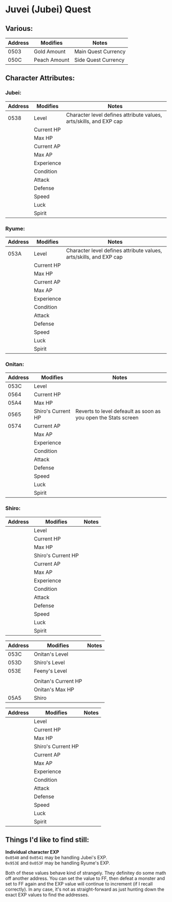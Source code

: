 # Juvei (Jubei) Quest

## Various:

| Address | Modifies | Notes
| --- | --- | --- |
| 0503 | Gold Amount | Main Quest Currency
| 050C | Peach Amount | Side Quest Currency

## Character Attributes:

### Jubei:
| Address | Modifies | Notes
| --- | --- | --- |
| 0538 | Level | Character level defines attribute values, arts/skills, and EXP cap
| | Current HP |
| | Max HP |
| | Current AP |
| | Max AP |
| | Experience |
| | Condition |
| | Attack |
| | Defense |
| | Speed |
| | Luck |
| | Spirit

### Ryume:
| Address | Modifies | Notes
| --- | --- | --- |
| 053A | Level | Character level defines attribute values, arts/skills, and EXP cap
| | Current HP |
| | Max HP |
| | Current AP |
| | Max AP |
| | Experience |
| | Condition |
| | Attack |
| | Defense |
| | Speed |
| | Luck |
| | Spirit

### Onitan:
| Address | Modifies | Notes
| --- | --- | --- |
| 053C | Level |
| 0564 | Current HP |
| 05A4 | Max HP |
| 0565 | Shiro's Current HP | Reverts to level defeault as soon as you open the Stats screen
| 0574 | Current AP |
|  | Max AP |
|  | Experience |
|  | Condition |
|  | Attack |
|  | Defense |
|  | Speed |
|  | Luck |
|  | Spirit

### Shiro:
| Address | Modifies | Notes
| --- | --- | --- |
|  | Level |
|  | Current HP |
|  | Max HP |
|  | Shiro's Current HP |
|  | Current AP |
|  | Max AP |
|  | Experience |
|  | Condition |
|  | Attack |
|  | Defense |
|  | Speed |
|  | Luck |
|  | Spirit


| Address | Modifies | Notes
| --- | --- | --- |
| 053C | Onitan's Level |
| 053D | Shiro's Level |
| 053E | Feeny's Level |
|  |
|  | Onitan's Current HP |
|  | Onitan's Max HP |
| 05A5 | Shiro



| Address | Modifies | Notes
| --- | --- | --- |
|  | Level |
|  | Current HP |
|  | Max HP |
|  | Shiro's Current HP |
|  | Current AP |
|  | Max AP |
|  | Experience |
|  | Condition |
|  | Attack |
|  | Defense |
|  | Speed |
|  | Luck |
|  | Spirit

## Things I'd like to find still:

**Individual character EXP**  
`0x0540` and `0x0541` may be handling Jubei's EXP.  
`0x953E` and `0x053F` may be handling Ryume's EXP.

Both of these values behave kind of strangely.  They definitey do some math off another address.  You can set the value to FF, then defeat a monster and set to FF again and the EXP value will continue to increment (if I recall correctly).  In any case, it's not as straight-forward as just hunting down the exact EXP values to find the addresses.
